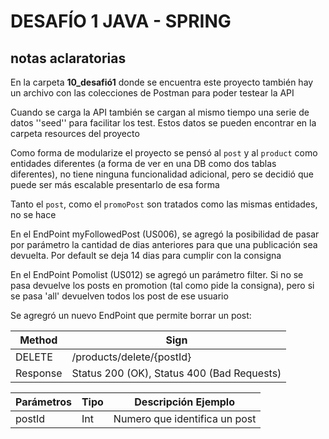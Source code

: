 # DESAFÍO 1 JAVA - SPRING


## notas aclaratorias
En la carpeta __10_desafió1__ donde se encuentra este proyecto también hay un archivo con las colecciones de Postman para poder testear la API

Cuando se carga la API también se cargan al mismo tiempo una serie de datos ''seed'' para facilitar los test. Estos datos se pueden encontrar en la carpeta resources del proyecto

Como forma de modularize el proyecto se pensó al ``post`` y al ``product`` como entidades diferentes (a forma de ver en una DB como dos tablas diferentes), no tiene ninguna funcionalidad adicional, pero se decidió que puede ser más escalable presentarlo de esa forma

Tanto el ``post``, como el ``promoPost`` son tratados como las mismas entidades, no se hace 

En el EndPoint myFollowedPost (US006), se agregó la posibilidad de pasar por parámetro la cantidad de dias anteriores para que una publicación sea devuelta. Por default se deja 14 dias para cumplir con la consigna

En el EndPoint Pomolist (US012) se agregó un parámetro filter. Si no se pasa devuelve los posts en promotion (tal como pide la consigna), pero si se pasa 'all' devuelven todos los post de ese usuario

Se agregró un nuevo EndPoint que permite borrar un post:


| Method    | Sign                                       |
|-----------|--------------------------------------------|
| DELETE    | /products/delete/{postId}                  |       
| Response  | Status 200 (OK), Status 400 (Bad Requests) |
             

|Parámetros |  Tipo | Descripción Ejemplo          |
|-----------|-------|------------------------------|
|postId     | Int   | Numero que identifica un post|


